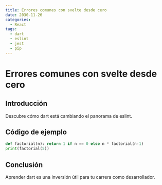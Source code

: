 ```yaml
---
title: Errores comunes con svelte desde cero
date: 2030-11-26
categories:
  - React
tags:
  - dart
  - eslint
  - jest
  - pip
---
```


# Errores comunes con svelte desde cero

## Introducción

Descubre cómo dart está cambiando el panorama de eslint.

## Código de ejemplo

```python
def factorial(n): return 1 if n == 0 else n * factorial(n-1)
print(factorial(5))
```

## Conclusión

Aprender dart es una inversión útil para tu carrera como desarrollador.